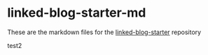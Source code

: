 # linked-blog-starter-md
These are the markdown files for the [linked-blog-starter](https://github.com/matthewwong525/linked-blog-starter) repository

test2